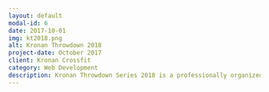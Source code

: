 ```yaml
---
layout: default
modal-id: 6
date: 2017-10-01
img: kt2018.png
alt: Kronan Throwdown 2018
project-date: October 2017
client: Kronan Crossfit
category: Web Development
description: Kronan Throwdown Series 2018 is a professionally organized Swedish competitions-series for both newcomers, intermediate, RX and masters athletes. With 3 years of experience within competitions organizations, events and with more than 2000 athletes, our constant goal is to offer a unique and well-planned competition experience for all athletes. Masters classes are for everyone who match the age criteria. The site is made WordPress.
---
```

